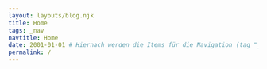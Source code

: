 ```yaml
---
layout: layouts/blog.njk
title: Home
tags: _nav
navtitle: Home
date: 2001-01-01 # Hiernach werden die Items für die Navigation (tag "_nav") sortiert
permalink: /
---
```

